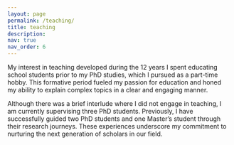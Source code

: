 ```yaml
---
layout: page
permalink: /teaching/
title: teaching
description:
nav: true
nav_order: 6
---
```


My interest in teaching developed during the 12 years I spent educating school students prior to my PhD studies, which I pursued as a part-time hobby. This formative period fueled my passion for education and honed my ability to explain complex topics in a clear and engaging manner.

Although there was a brief interlude where I did not engage in teaching, I am currently supervising three PhD students. Previously, I have successfully guided two PhD students and one Master’s student through their research journeys. These experiences underscore my commitment to nurturing the next generation of scholars in our field.
